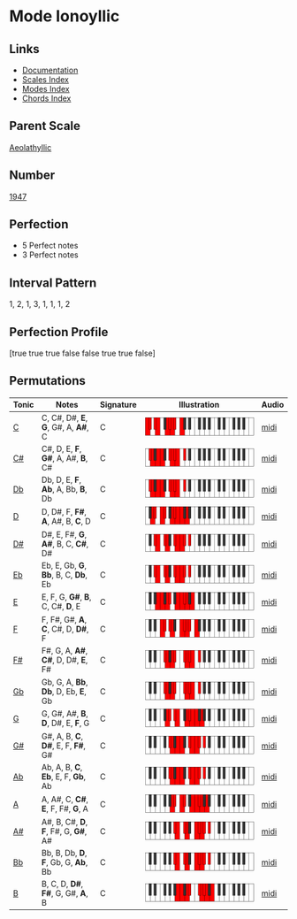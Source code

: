 # Mode Ionoyllic

## Links

- [Documentation](index.md)
- [Scales Index](Scales.md)
- [Modes Index](Modes.md)
- [Chords Index](Chords.md)

## Parent Scale

[Aeolathyllic](ScaleAeolathyllic.md)

## Number

[1947](https://ianring.com/musictheory/scales/1947)

## Perfection

- 5 Perfect notes
- 3 Perfect notes

## Interval Pattern

1, 2, 1, 3, 1, 1, 1, 2

## Perfection Profile

[true true true false false true true false]

## Permutations

| Tonic | Notes | Signature | Illustration | Audio |
|-------|-------|-----------|--------------|-------|
| [C](ModeCNaturalIonoyllic.md) | C, C#, D#, **E**, **G**, G#, A, **A#**, C | C | ![CNaturalIonoyllic](ModeCNaturalIonoyllic.png) | [midi](https://github.com/edipermadi/music/blob/main/docs/ModeCNaturalIonoyllic.mid?raw=true) |
| [C#](ModeCSharpIonoyllic.md) | C#, D, E, **F**, **G#**, A, A#, **B**, C# | C | ![CSharpIonoyllic](ModeCSharpIonoyllic.png) | [midi](https://github.com/edipermadi/music/blob/main/docs/ModeCSharpIonoyllic.mid?raw=true) |
| [Db](ModeDFlatIonoyllic.md) | Db, D, E, **F**, **Ab**, A, Bb, **B**, Db | C | ![DFlatIonoyllic](ModeDFlatIonoyllic.png) | [midi](https://github.com/edipermadi/music/blob/main/docs/ModeDFlatIonoyllic.mid?raw=true) |
| [D](ModeDNaturalIonoyllic.md) | D, D#, F, **F#**, **A**, A#, B, **C**, D | C | ![DNaturalIonoyllic](ModeDNaturalIonoyllic.png) | [midi](https://github.com/edipermadi/music/blob/main/docs/ModeDNaturalIonoyllic.mid?raw=true) |
| [D#](ModeDSharpIonoyllic.md) | D#, E, F#, **G**, **A#**, B, C, **C#**, D# | C | ![DSharpIonoyllic](ModeDSharpIonoyllic.png) | [midi](https://github.com/edipermadi/music/blob/main/docs/ModeDSharpIonoyllic.mid?raw=true) |
| [Eb](ModeEFlatIonoyllic.md) | Eb, E, Gb, **G**, **Bb**, B, C, **Db**, Eb | C | ![EFlatIonoyllic](ModeEFlatIonoyllic.png) | [midi](https://github.com/edipermadi/music/blob/main/docs/ModeEFlatIonoyllic.mid?raw=true) |
| [E](ModeENaturalIonoyllic.md) | E, F, G, **G#**, **B**, C, C#, **D**, E | C | ![ENaturalIonoyllic](ModeENaturalIonoyllic.png) | [midi](https://github.com/edipermadi/music/blob/main/docs/ModeENaturalIonoyllic.mid?raw=true) |
| [F](ModeFNaturalIonoyllic.md) | F, F#, G#, **A**, **C**, C#, D, **D#**, F | C | ![FNaturalIonoyllic](ModeFNaturalIonoyllic.png) | [midi](https://github.com/edipermadi/music/blob/main/docs/ModeFNaturalIonoyllic.mid?raw=true) |
| [F#](ModeFSharpIonoyllic.md) | F#, G, A, **A#**, **C#**, D, D#, **E**, F# | C | ![FSharpIonoyllic](ModeFSharpIonoyllic.png) | [midi](https://github.com/edipermadi/music/blob/main/docs/ModeFSharpIonoyllic.mid?raw=true) |
| [Gb](ModeGFlatIonoyllic.md) | Gb, G, A, **Bb**, **Db**, D, Eb, **E**, Gb | C | ![GFlatIonoyllic](ModeGFlatIonoyllic.png) | [midi](https://github.com/edipermadi/music/blob/main/docs/ModeGFlatIonoyllic.mid?raw=true) |
| [G](ModeGNaturalIonoyllic.md) | G, G#, A#, **B**, **D**, D#, E, **F**, G | C | ![GNaturalIonoyllic](ModeGNaturalIonoyllic.png) | [midi](https://github.com/edipermadi/music/blob/main/docs/ModeGNaturalIonoyllic.mid?raw=true) |
| [G#](ModeGSharpIonoyllic.md) | G#, A, B, **C**, **D#**, E, F, **F#**, G# | C | ![GSharpIonoyllic](ModeGSharpIonoyllic.png) | [midi](https://github.com/edipermadi/music/blob/main/docs/ModeGSharpIonoyllic.mid?raw=true) |
| [Ab](ModeAFlatIonoyllic.md) | Ab, A, B, **C**, **Eb**, E, F, **Gb**, Ab | C | ![AFlatIonoyllic](ModeAFlatIonoyllic.png) | [midi](https://github.com/edipermadi/music/blob/main/docs/ModeAFlatIonoyllic.mid?raw=true) |
| [A](ModeANaturalIonoyllic.md) | A, A#, C, **C#**, **E**, F, F#, **G**, A | C | ![ANaturalIonoyllic](ModeANaturalIonoyllic.png) | [midi](https://github.com/edipermadi/music/blob/main/docs/ModeANaturalIonoyllic.mid?raw=true) |
| [A#](ModeASharpIonoyllic.md) | A#, B, C#, **D**, **F**, F#, G, **G#**, A# | C | ![ASharpIonoyllic](ModeASharpIonoyllic.png) | [midi](https://github.com/edipermadi/music/blob/main/docs/ModeASharpIonoyllic.mid?raw=true) |
| [Bb](ModeBFlatIonoyllic.md) | Bb, B, Db, **D**, **F**, Gb, G, **Ab**, Bb | C | ![BFlatIonoyllic](ModeBFlatIonoyllic.png) | [midi](https://github.com/edipermadi/music/blob/main/docs/ModeBFlatIonoyllic.mid?raw=true) |
| [B](ModeBNaturalIonoyllic.md) | B, C, D, **D#**, **F#**, G, G#, **A**, B | C | ![BNaturalIonoyllic](ModeBNaturalIonoyllic.png) | [midi](https://github.com/edipermadi/music/blob/main/docs/ModeBNaturalIonoyllic.mid?raw=true) |
